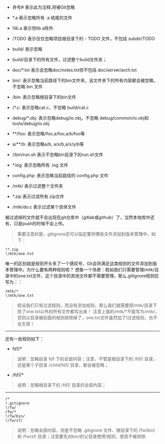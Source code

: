 - 井号#       表示此为注释,将被Git忽略

- *.a             表示忽略所有 .a 结尾的文件
- !lib.a          表示但lib.a除外
- /TODO           表示仅仅忽略项目根目录下的  - TODO 文件，不包括 subdir/TODO
- build/          表示忽略 
- build/目录下的所有文件，过滤整个build文件夹；
- doc/*.txt       表示会忽略doc/notes.txt但不包括 doc/server/arch.txt

- bin/:           表示忽略当前路径下的bin文件夹，该文件夹下的所有内容都会被忽略，不忽略 bin 文件
- /bin:           表示忽略根目录下的bin文件
- /*.c:           表示忽略cat.c，不忽略 build/cat.c
- debug/*.obj:    表示忽略debug/io.obj，不忽略 debug/common/io.obj和tools/debug/io.obj
- **/foo:         表示忽略/foo,a/foo,a/b/foo等
- a/**/b:         表示忽略a/b, a/x/b,a/x/y/b等
- !/bin/run.sh    表示不忽略bin目录下的run.sh文件
- *.log:          表示忽略所有 .log 文件
- config.php:     表示忽略当前路径的 config.php 文件

- /mtk/           表示过滤整个文件夹
- *.zip           表示过滤所有.zip文件
- /mtk/do.c       表示过滤某个具体文件

被过滤掉的文件就不会出现在git仓库中（gitlab或github）了，当然本地库中还有，只是push的时候不会上传。

> 需要注意的是，gitignore还可以指定要将哪些文件添加到版本管理中，如下：
```
!*.zip
!/mtk/one.txt
```
唯一的区别就是规则开头多了一个感叹号，Git会将满足这类规则的文件添加到版本管理中。为什么要有两种规则呢？
想象一个场景：假如我们只需要管理/mtk/目录中的one.txt文件，这个目录中的其他文件都不需要管理，那么.gitignore规则应写为：：
```
/mtk/*
!/mtk/one.txt
```
> 假设我们只有过滤规则，而没有添加规则，那么我们就需要把/mtk/目录下除了one.txt以外的所有文件都写出来！
> 注意上面的/mtk/*不能写为/mtk/，否则父目录被前面的规则排除掉了，one.txt文件虽然加了!过滤规则，也不会生效！

----------------------------------------------------------------------------------
还有一些规则如下：
- fd1/*
> 说明：忽略目录 fd1 下的全部内容；注意，不管是根目录下的 /fd1/ 目录，还是某个子目录 /child/fd1/ 目录，都会被忽略；

- /fd1/*
> 说明：忽略根目录下的 /fd1/ 目录的全部内容；
---
``` 
/*
!.gitignore
!/fw/ 
/fw/*
!/fw/bin/
!/fw/sf/
```
> 说明：忽略全部内容，但是不忽略 .gitignore 文件、根目录下的 /fw/bin/ 和 /fw/sf/ 目录；注意要先对bin/的父目录使用!规则，使其不被排除